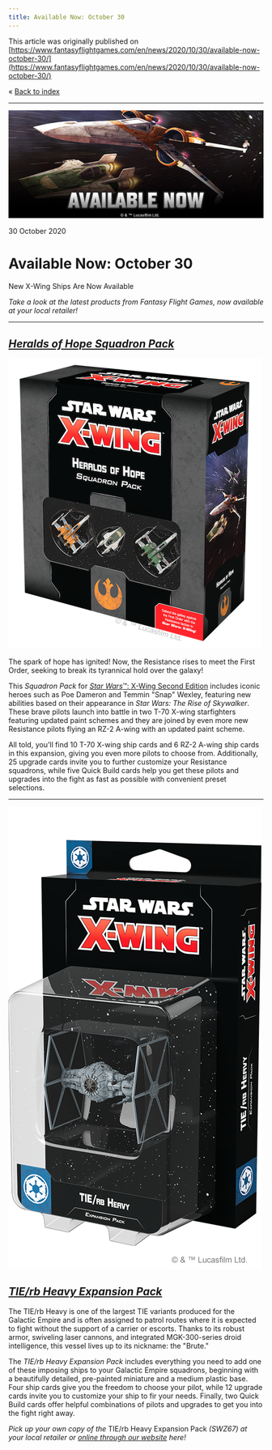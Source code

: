 ```yaml
---
title: Available Now: October 30
---
```


This article was originally published on [https://www.fantasyflightgames.com/en/news/2020/10/30/available-now-october-30/](https://www.fantasyflightgames.com/en/news/2020/10/30/available-now-october-30/)

&laquo; [Back to index](../index.md)

---

![](swz68_preview_osn.jpg)

30 October 2020

Available Now: October 30
=========================

New X-Wing Ships Are Now Available

_Take a look at the latest products from Fantasy Flight Games, now available at your local retailer!_

* * *

_[Heralds of Hope Squadron Pack](https://www.fantasyflightgames.com/en/products/x-wing-second-edition/products/heralds-hope-squadron-pack/)_
--------------------------------------------------------------------------------------------------------------------------------------------

_![](swz68_box_right.png)_

The spark of hope has ignited! Now, the Resistance rises to meet the First Order, seeking to break its tyrannical hold over the galaxy!

This _Squadron Pack_ for [_Star Wars_™: X-Wing Second Edition](https://www.fantasyflightgames.com/en/products/x-wing-second-edition/) includes iconic heroes such as Poe Dameron and Temmin "Snap" Wexley, featuring new abilities based on their appearance in _Star Wars: The Rise of Skywalker_. These brave pilots launch into battle in two T-70 X-wing starfighters featuring updated paint schemes and they are joined by even more new Resistance pilots flying an RZ-2 A-wing with an updated paint scheme.

All told, you'll find 10 T-70 X-wing ship cards and 6 RZ-2 A-wing ship cards in this expansion, giving you even more pilots to choose from. Additionally, 25 upgrade cards invite you to further customize your Resistance squadrons, while five Quick Build cards help you get these pilots and upgrades into the fight as fast as possible with convenient preset selections.

* * *

_![](swz67_box_right.png)_

_[TIE/rb Heavy Expansion Pack](https://www.fantasyflightgames.com/en/products/x-wing-second-edition/products/tierb-heavy-expansion-pack/)_
------------------------------------------------------------------------------------------------------------------------------------------

The TIE/rb Heavy is one of the largest TIE variants produced for the Galactic Empire and is often assigned to patrol routes where it is expected to fight without the support of a carrier or escorts. Thanks to its robust armor, swiveling laser cannons, and integrated MGK-300-series droid intelligence, this vessel lives up to its nickname: the "Brute."

The _TIE/rb Heavy Expansion Pack_ includes everything you need to add one of these imposing ships to your Galactic Empire squadrons, beginning with a beautifully detailed, pre-painted miniature and a medium plastic base. Four ship cards give you the freedom to choose your pilot, while 12 upgrade cards invite you to customize your ship to fir your needs. Finally, two Quick Build cards offer helpful combinations of pilots and upgrades to get you into the fight right away. 

_Pick up your own copy of the_ TIE/rb Heavy Expansion Pack _(SWZ67) at your local retailer or [online through our website](https://www.fantasyflightgames.com/en/products/x-wing-second-edition/products/tierb-heavy-expansion-pack/) here!_

[](http://community.fantasyflightgames.com/index.php?/forum/222-x-wing/)